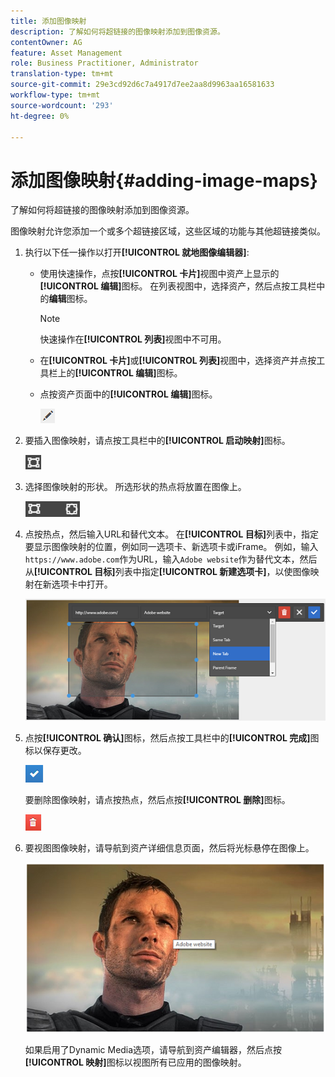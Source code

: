```yaml
---
title: 添加图像映射
description: 了解如何将超链接的图像映射添加到图像资源。
contentOwner: AG
feature: Asset Management
role: Business Practitioner, Administrator
translation-type: tm+mt
source-git-commit: 29e3cd92d6c7a4917d7ee2aa8d9963aa16581633
workflow-type: tm+mt
source-wordcount: '293'
ht-degree: 0%

---
```



# 添加图像映射{#adding-image-maps}

了解如何将超链接的图像映射添加到图像资源。

图像映射允许您添加一个或多个超链接区域，这些区域的功能与其他超链接类似。

1. 执行以下任一操作以打开&#x200B;**[!UICONTROL 就地图像编辑器]**:

   * 使用快速操作，点按&#x200B;**[!UICONTROL 卡片]**&#x200B;视图中资产上显示的&#x200B;**[!UICONTROL 编辑]**&#x200B;图标。 在列表视图中，选择资产，然后点按工具栏中的&#x200B;**编辑**&#x200B;图标。

      >[!NOTE]
      >
      >快速操作在&#x200B;**[!UICONTROL 列表]**&#x200B;视图中不可用。

   * 在&#x200B;**[!UICONTROL 卡片]**&#x200B;或&#x200B;**[!UICONTROL 列表]**&#x200B;视图中，选择资产并点按工具栏上的&#x200B;**[!UICONTROL 编辑]**&#x200B;图标。
   * 点按资产页面中的&#x200B;**[!UICONTROL 编辑]**&#x200B;图标。

      ![chlimage_1-420](assets/chlimage_1-420.png)

1. 要插入图像映射，请点按工具栏中的&#x200B;**[!UICONTROL 启动映射]**&#x200B;图标。

   ![chlimage_1-421](assets/chlimage_1-421.png)

1. 选择图像映射的形状。 所选形状的热点将放置在图像上。

   ![chlimage_1-422](assets/chlimage_1-422.png)

1. 点按热点，然后输入URL和替代文本。 在&#x200B;**[!UICONTROL 目标]**&#x200B;列表中，指定要显示图像映射的位置，例如同一选项卡、新选项卡或iFrame。 例如，输入`https://www.adobe.com`作为URL，输入`Adobe website`作为替代文本，然后从&#x200B;**[!UICONTROL 目标]**&#x200B;列表中指定&#x200B;**[!UICONTROL 新建选项卡]**，以使图像映射在新选项卡中打开。

   ![chlimage_1-423](assets/chlimage_1-423.png)

1. 点按&#x200B;**[!UICONTROL 确认]**&#x200B;图标，然后点按工具栏中的&#x200B;**[!UICONTROL 完成]**&#x200B;图标以保存更改。

   ![chlimage_1-424](assets/chlimage_1-424.png)

   要删除图像映射，请点按热点，然后点按&#x200B;**[!UICONTROL 删除]**&#x200B;图标。

   ![chlimage_1-425](assets/chlimage_1-425.png)

1. 要视图图像映射，请导航到资产详细信息页面，然后将光标悬停在图像上。

   ![chlimage_1-426](assets/chlimage_1-426.png)

   如果启用了Dynamic Media选项，请导航到资产编辑器，然后点按&#x200B;**[!UICONTROL 映射]**&#x200B;图标以视图所有已应用的图像映射。
